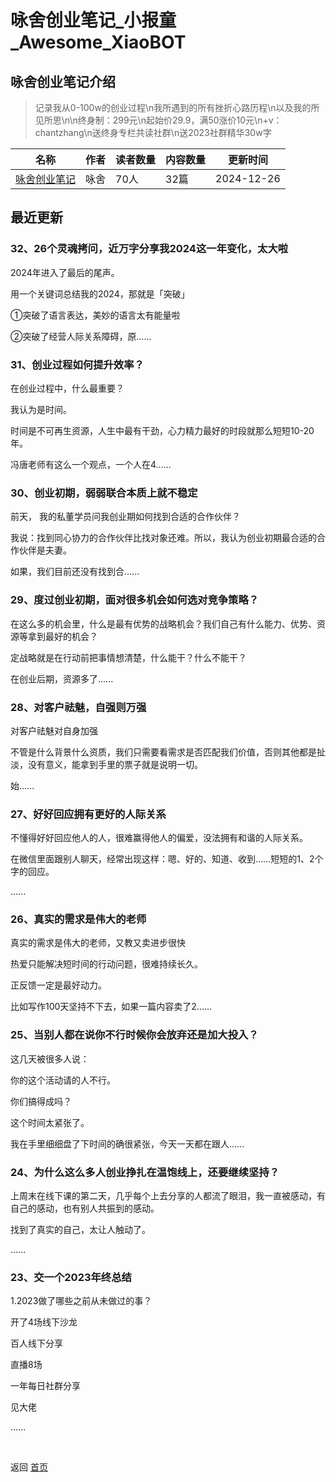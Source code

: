 # 咏舍创业笔记_小报童_Awesome_XiaoBOT

## 咏舍创业笔记介绍
> 记录我从0-100w的创业过程\n我所遇到的所有挫折心路历程\n以及我的所见所思\n\n终身制：299元\n起始价29.9，满50涨价10元\n+v：chantzhang\n送终身专栏共读社群\n送2023社群精华30w字  
  


|名称|作者|读者数量|内容数量|更新时间|
|---|---|---|---|---|
|[咏舍创业笔记](https://xiaobot.net/p/yongshechuangfu?refer=0b133df9-27dc-423b-8101-639049001c13)|咏舍|70人|32篇|2024-12-26|

## 最近更新
### 32、26个灵魂拷问，近万字分享我2024这一年变化，太大啦

2024年进入了最后的尾声。

用一个关键词总结我的2024，那就是「突破」

①突破了语言表达，美妙的语言太有能量啦

②突破了经营人际关系障碍，原......

### 31、创业过程如何提升效率？

在创业过程中，什么最重要？

我认为是时间。

时间是不可再生资源，人生中最有干劲，心力精力最好的时段就那么短短10-20年。

冯唐老师有这么一个观点，一个人在4......

### 30、创业初期，弱弱联合本质上就不稳定

前天， 我的私董学员问我创业期如何找到合适的合作伙伴？

我说：找到同心协力的合作伙伴比找对象还难。所以，我认为创业初期最合适的合作伙伴是夫妻。

如果，我们目前还没有找到合......

### 29、度过创业初期，面对很多机会如何选对竞争策略？

在这么多的机会里，什么是最有优势的战略机会？我们自己有什么能力、优势、资源等拿到最好的机会？

定战略就是在行动前把事情想清楚，什么能干？什么不能干？

在创业后期，资源多了......

### 28、对客户祛魅，自强则万强

对客户祛魅对自身加强

不管是什么背景什么资质，我们只需要看需求是否匹配我们价值，否则其他都是扯淡，没有意义，能拿到手里的票子就是说明一切。

始......

### 27、好好回应拥有更好的人际关系

不懂得好好回应他人的人，很难赢得他人的偏爱，没法拥有和谐的人际关系。

在微信里面跟别人聊天，经常出现这样：嗯、好的、知道、收到……短短的1、2个字的回应。

......

### 26、真实的需求是伟大的老师

真实的需求是伟大的老师，又教又卖进步很快

热爱只能解决短时间的行动问题，很难持续长久。

正反馈一定是最好动力。

比如写作100天坚持不下去，如果一篇内容卖了2......

### 25、当别人都在说你不行时候你会放弃还是加大投入？

这几天被很多人说：

你的这个活动请的人不行。

你们搞得成吗？

这个时间太紧张了。

我在手里细细盘了下时间的确很紧张，今天一天都在跟人......

### 24、为什么这么多人创业挣扎在温饱线上，还要继续坚持？

上周末在线下课的第二天，几乎每个上去分享的人都流了眼泪，我一直被感动，有自己的感动，也有别人共振到的感动。

找到了真实的自己，太让人触动了。

......

### 23、交一个2023年终总结

1.2023做了哪些之前从未做过的事？

开了4场线下沙龙

百人线下分享

直播8场

一年每日社群分享

见大佬

......


<a href="https://github.com/Reno9527/awesome-xiaobot" style="color: white; text-decoration: none;">awesome-xiaobot</a>

返回 [首页](../README.md)

